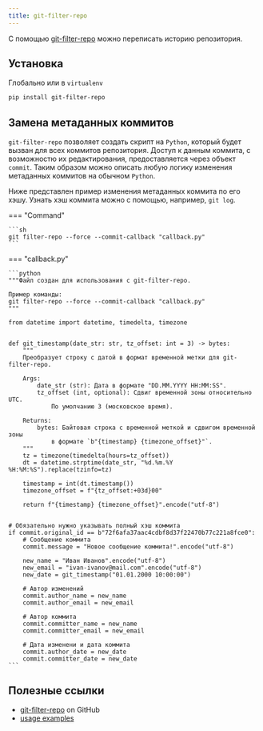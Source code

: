 ```yaml
---
title: git-filter-repo
---
```


С помощью [git-filter-repo](https://github.com/newren/git-filter-repo/) можно переписать историю репозитория.

## Установка

Глобально или в `virtualenv`

```sh
pip install git-filter-repo
```

## Замена метаданных коммитов

`git-filter-repo` позволяет создать скрипт на `Python`, который будет вызван для всех коммитов репозитория. Доступ к данным коммита, с возможностю их редактирования, предоставляется через объект `commit`. Таким образом можно описать любую логику изменения метаданных коммитов на обычном `Python`.

Ниже представлен пример изменения метаданных коммита по его хэшу. Узнать хэш коммита можно с помощью, например, `git log`.

=== "Command"

    ```sh
    git filter-repo --force --commit-callback "callback.py"
    ```

=== "callback.py"

    ```python
    """Файл создан для использования с git-filter-repo.

    Пример команды:
    git filter-repo --force --commit-callback "callback.py"
    """

    from datetime import datetime, timedelta, timezone


    def git_timestamp(date_str: str, tz_offset: int = 3) -> bytes:
        """
        Преобразует строку с датой в формат временной метки для git-filter-repo.

        Args:
            date_str (str): Дата в формате "DD.MM.YYYY HH:MM:SS".
            tz_offset (int, optional): Сдвиг временной зоны относительно UTC.
                По умолчанию 3 (московское время).

        Returns:
            bytes: Байтовая строка с временной меткой и сдвигом временной зоны
                в формате `b"{timestamp} {timezone_offset}"`.
        """
        tz = timezone(timedelta(hours=tz_offset))
        dt = datetime.strptime(date_str, "%d.%m.%Y %H:%M:%S").replace(tzinfo=tz)

        timestamp = int(dt.timestamp())
        timezone_offset = f"{tz_offset:+03d}00"

        return f"{timestamp} {timezone_offset}".encode("utf-8")


    # Обязательно нужно указывать полный хэш коммита
    if commit.original_id == b"72f6afa37aac4cdbf8d37f22470b77c221a8fce0":
        # Сообщение коммита
        commit.message = "Новое сообщение коммита!".encode("utf-8")

        new_name = "Иван Иванов".encode("utf-8")
        new_email = "ivan-ivanov@mail.com".encode("utf-8")
        new_date = git_timestamp("01.01.2000 10:00:00")

        # Автор изменений
        commit.author_name = new_name
        commit.author_email = new_email

        # Автор коммита
        commit.committer_name = new_name
        commit.committer_email = new_email

        # Дата изменени и дата коммита
        commit.author_date = new_date
        commit.committer_date = new_date
    ```

## Полезные ссылки

 - [git-filter-repo](https://github.com/newren/git-filter-repo/?tab=readme-ov-file#simple-example-with-comparisons) on GitHub
 - [usage examples](https://www.mankier.com/1/git-filter-repo)